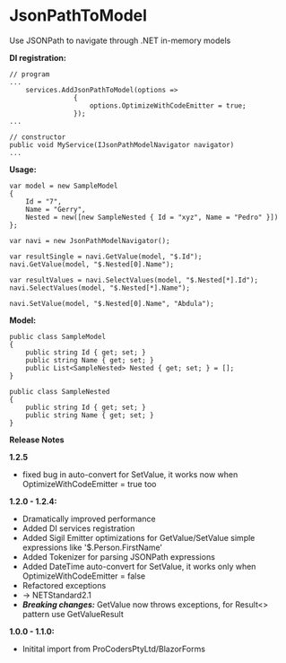 ﻿# JsonPathToModel
Use JSONPath to navigate through .NET in-memory models

**DI registration:**

```
// program
...
    services.AddJsonPathToModel(options => 
                { 
                    options.OptimizeWithCodeEmitter = true;
                });
...

// constructor
public void MyService(IJsonPathModelNavigator navigator)
...
```

**Usage:**

```
var model = new SampleModel
{
    Id = "7",
    Name = "Gerry",
    Nested = new([new SampleNested { Id = "xyz", Name = "Pedro" }])
};

var navi = new JsonPathModelNavigator();

var resultSingle = navi.GetValue(model, "$.Id");
navi.GetValue(model, "$.Nested[0].Name");

var resultValues = navi.SelectValues(model, "$.Nested[*].Id");
navi.SelectValues(model, "$.Nested[*].Name");

navi.SetValue(model, "$.Nested[0].Name", "Abdula");
```

**Model:**

```
public class SampleModel
{
    public string Id { get; set; } 
    public string Name { get; set; }
    public List<SampleNested> Nested { get; set; } = [];
}

public class SampleNested
{
    public string Id { get; set; }
    public string Name { get; set; }
}
```

**Release Notes**

**1.2.5**
- fixed bug in auto-convert for SetValue, it works now when OptimizeWithCodeEmitter = true too

**1.2.0 - 1.2.4:**
- Dramatically improved performance
- Added DI services registration
- Added Sigil Emitter optimizations for GetValue/SetValue simple expressions like '$.Person.FirstName'
- Added Tokenizer for parsing JSONPath expressions
- Added DateTime auto-convert for SetValue, it works only when OptimizeWithCodeEmitter = false
- Refactored exceptions
- -> NETStandard2.1
- ***Breaking changes:*** GetValue now throws exceptions, for Result<> pattern use GetValueResult

**1.0.0 - 1.1.0:**
- Initital import from ProCodersPtyLtd/BlazorForms